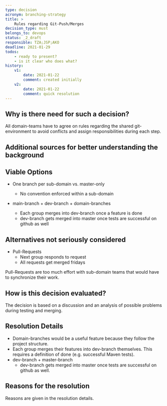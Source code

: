 ```yaml
---
type: decision
acronym: branching-strategy
title: >
    Rules regarding Git-Push/Merges
decision_type: must
belongs_to: devops
status: _2_draft
responsible: TZA;JSP;AKO    
deadline: 2021-01-29
todos: 
    - ready to present?
    - is it clear who does what?
history:
    v1:
        date: 2021-01-22
        comment: created initially
    v2:
        date: 2021-01-22
        comment: quick resolution
---
```


## Why is there need for such a decision?

All domain-teams have to agree on rules regarding the shared git-environment to avoid conflicts and assign
 responsibilities during each step.

## Additional sources for better understanding the background


## Viable Options

* One branch per sub-domain vs. master-only
    * No convention enforced within a sub-domain
         
* main-branch + dev-branch + domain-branches
    * Each group merges into dev-branch once a feature is done
    * dev-branch gets merged into master once tests are successful on github as well

## Alternatives not seriously considered

* Pull-Requests
    * Next group responds to request
    * All requests get merged fridays

Pull-Requests are too much effort with sub-domain teams that would have to synchronize their work.


## How is this decision evaluated?

The decision is based on a discussion and an analysis of possible problems during testing and merging. 

 
## Resolution Details

* Domain-branches would be a useful feature because they follow the project structure.
* Each group merges their features into dev-branch themselves. 
    This requires a definition of done (e.g. successful Maven tests).
* dev-branch + master-branch
    * dev-branch gets merged into master once tests are successful on github as well.


## Reasons for the resolution

Reasons are given in the resolution details.

